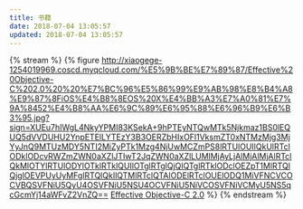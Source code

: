 ```yaml
---
title: 书籍
date: 2018-07-04 13:05:57
updated: 2018-07-04 13:05:57
---
```


{% stream %}
{% figure http://xiaogege-1254019969.coscd.myqcloud.com/%E5%9B%BE%E7%89%87/Effective%20Objective-C%202.0%20%20%E7%BC%96%E5%86%99%E9%AB%98%E8%B4%A8%E9%87%8FiOS%E4%B8%8EOS%20X%E4%BB%A3%E7%A0%81%E7%9A%8452%E4%B8%AA%E6%9C%89%E6%95%88%E6%96%B9%E6%B3%95.jpg?sign=XUEu7hIWgL4NkyYPMI83KSekA+9hPTEyNTQwMTk5Njkmaz1BS0lEQUQ5dVVDUHU2YnpETElLYTEzY3B3OERZbHIxOFl1VksmZT0xNTMzMjg3MjYyJnQ9MTUzMDY5NTI2MiZyPTk1Mzg4NjUwMCZmPS8lRTUlOUIlQkUlRTclODklODcvRWZmZWN0aXZlJTIwT2JqZWN0aXZlLUMlMjAyLjAlMjAlMjAlRTclQkMlOTYlRTUlODYlOTklRTklQUIlOTglRTglQjQlQTglRTklODclOEZpT1MlRTQlQjglOEVPUyUyMFglRTQlQkIlQTMlRTclQTAlODElRTclOUElODQ1MiVFNCVCOCVBQSVFNiU5QyU4OSVFNiU5NSU4OCVFNiU5NiVCOSVFNiVCMyU5NS5qcGcmYj14aWFvZ2VnZQ== [Effective Objective-C 2.0](http://xiaogege-1254019969.coscd.myqcloud.com/pdf/Effective%20Objective-C%202.0%20%20%E7%BC%96%E5%86%99%E9%AB%98%E8%B4%A8%E9%87%8FiOS%E4%B8%8EOS%20X%E4%BB%A3%E7%A0%81%E7%9A%8452%E4%B8%AA%E6%9C%89%E6%95%88%E6%96%B9%E6%B3%95.pdf) %}
{% endstream %}

